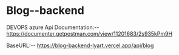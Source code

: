 # Blog--backend
 DEVOPS azure
Api Documentation:-- https://documenter.getpostman.com/view/11201683/2s935kPm9H

BaseURL:-- https://blog-backend-lyart.vercel.app/api/blog
